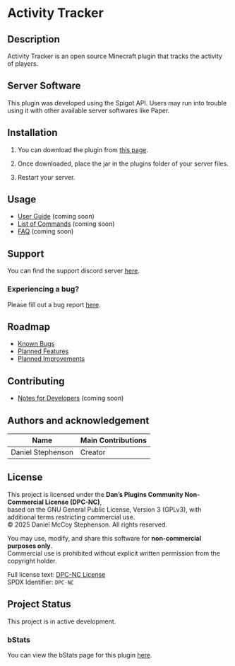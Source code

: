# Activity Tracker

## Description
Activity Tracker is an open source Minecraft plugin that tracks the activity of players.

## Server Software
This plugin was developed using the Spigot API. Users may run into trouble using it with other available server softwares like Paper.

## Installation
1) You can download the plugin from [this page](https://github.com/dmccoystephenson/Activity-Tracker/releases).

2) Once downloaded, place the jar in the plugins folder of your server files.

3) Restart your server.

## Usage
- [User Guide](https://github.com/dmccoystephenson/Activity-Tracker/wiki/Guide) (coming soon)
- [List of Commands](https://github.com/dmccoystephenson/Activity-Tracker/wiki/Commands) (coming soon)
- [FAQ](https://github.com/dmccoystephenson/Activity-Tracker/wiki/FAQ) (coming soon)

## Support
You can find the support discord server [here](https://discord.gg/xXtuAQ2).

### Experiencing a bug?
Please fill out a bug report [here](https://github.com/dmccoystephenson/Activity-Tracker/issues?q=is%3Aissue+is%3Aopen+label%3Abug).

## Roadmap
- [Known Bugs](https://github.com/dmccoystephenson/Activity-Tracker/issues?q=is%3Aopen+is%3Aissue+label%3Abug)
- [Planned Features](https://github.com/dmccoystephenson/Activity-Tracker/issues?q=is%3Aopen+is%3Aissue+label%3AEpic)
- [Planned Improvements](https://github.com/dmccoystephenson/Activity-Tracker/issues?q=is%3Aopen+is%3Aissue+label%3Aimprovement)

## Contributing
- [Notes for Developers](https://github.com/dmccoystephenson/Activity-Tracker/wiki/Developer-Notes) (coming soon)

## Authors and acknowledgement
Name | Main Contributions
------------ | -------------
Daniel Stephenson | Creator

## License
This project is licensed under the **Dan’s Plugins Community Non-Commercial License (DPC-NC)**,  
based on the GNU General Public License, Version 3 (GPLv3), with additional terms restricting commercial use.  
© 2025 Daniel McCoy Stephenson. All rights reserved.  

You may use, modify, and share this software for **non-commercial purposes only**.  
Commercial use is prohibited without explicit written permission from the copyright holder.  

Full license text: [DPC-NC License](https://github.com/Dans-Plugins/dpc-nc-license)  
SPDX Identifier: `DPC-NC`

## Project Status
This project is in active development.

### bStats
You can view the bStats page for this plugin [here](https://bstats.org/plugin/bukkit/Activity%20Tracker/12983).
